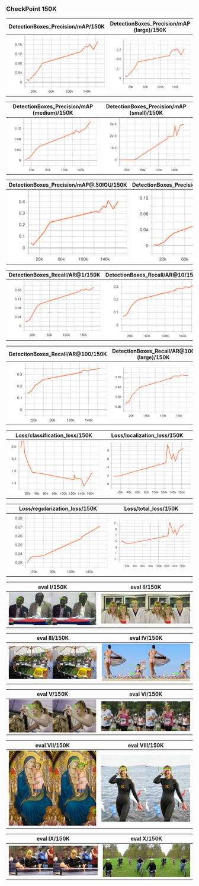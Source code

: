 
### CheckPoint 150K
| DetectionBoxes_Precision/mAP/150K |DetectionBoxes_Precision/mAP (large)/150K|
:-------------------------------------:|:-----------------------------:
![](https://github.com/zoonewbie/FacialKeypointSSDV1GPU/raw/master/150K/DetectionBoxes_Precision_mAP.svg?sanitize=true)|![](https://github.com/zoonewbie/FacialKeypointSSDV1GPU/raw/master/150K/DetectionBoxes_Precision_mAP%20(large).svg?sanitize=true)

|DetectionBoxes_Precision/mAP (medium)/150K|DetectionBoxes_Precision/mAP (small)/150K|
:-------------------------------------:|:-----------------------------:
![](https://github.com/zoonewbie/FacialKeypointSSDV1GPU/raw/master/150K/DetectionBoxes_Precision_mAP%20(medium).svg?sanitize=true)|![](https://github.com/zoonewbie/FacialKeypointSSDV1GPU/raw/master/150K/DetectionBoxes_Precision_mAP%20(small).svg?sanitize=true)



|DetectionBoxes_Precision/mAP@.50IOU/150K|DetectionBoxes_Precision/mAP@.75IOU/150K|
:-------------------------------------:|:-----------------------------:
![](https://github.com/zoonewbie/FacialKeypointSSDV1GPU/raw/master/150K/DetectionBoxes_Precision_mAP%40.50IOU.svg?sanitize=true)|![](https://github.com/zoonewbie/FacialKeypointSSDV1GPU/raw/master/150K/DetectionBoxes_Precision_mAP%40.75IOU.svg?sanitize=true)





|DetectionBoxes_Recall/AR@1/150K|DetectionBoxes_Recall/AR@10/150K|
:-------------------------------------:|:-----------------------------:
![](https://github.com/zoonewbie/FacialKeypointSSDV1GPU/raw/master/150K/DetectionBoxes_Recall_AR%401.svg?sanitize=true)|![](https://github.com/zoonewbie/FacialKeypointSSDV1GPU/raw/master/150K/DetectionBoxes_Recall_AR%4010.svg?sanitize=true)


|DetectionBoxes_Recall/AR@100/150K|DetectionBoxes_Recall/AR@100 (large)/150K|
:-------------------------------------:|:-----------------------------:
![](https://github.com/zoonewbie/FacialKeypointSSDV1GPU/raw/master/150K/DetectionBoxes_Recall_AR%40100.svg?sanitize=true)|![](https://github.com/zoonewbie/FacialKeypointSSDV1GPU/raw/master/150K/DetectionBoxes_Recall_AR%40100%20(large).svg?sanitize=true)


|Loss/classification_loss/150K|Loss/localization_loss/150K|
:-------------------------------------:|:-----------------------------:
![](https://github.com/zoonewbie/FacialKeypointSSDV1GPU/raw/master/150K/Loss_classification_loss.svg?sanitize=true)|![](https://github.com/zoonewbie/FacialKeypointSSDV1GPU/raw/master/150K/Loss_localization_loss.svg?sanitize=true)


|Loss/regularization_loss/150K|Loss/total_loss/150K|
:-------------------------------------:|:-----------------------------:
![](https://github.com/zoonewbie/FacialKeypointSSDV1GPU/raw/master/150K/Loss_regularization_loss.svg?sanitize=true)|![](https://github.com/zoonewbie/FacialKeypointSSDV1GPU/raw/master/150K/Loss_total_loss.svg?sanitize=true)



|eval I/150K|eval II/150K|
:-------------------------------------:|:-----------------------------:
![](https://github.com/zoonewbie/FacialKeypointSSDV1GPU/raw/master/150K/eval0.png)|![](https://github.com/zoonewbie/FacialKeypointSSDV1GPU/raw/master/150K/eval1.png)


|eval III/150K|eval IV/150K|
:-------------------------------------:|:-----------------------------:
![](https://github.com/zoonewbie/FacialKeypointSSDV1GPU/raw/master/150K/eval2.png)|![](https://github.com/zoonewbie/FacialKeypointSSDV1GPU/raw/master/150K/eval3.png)


|eval V/150K|eval VI/150K|
:-------------------------------------:|:-----------------------------:
![](https://github.com/zoonewbie/FacialKeypointSSDV1GPU/raw/master/150K/eval4.png)|![](https://github.com/zoonewbie/FacialKeypointSSDV1GPU/raw/master/150K/eval5.png)


|eval VII/150K|eval VIII/150K|
:-------------------------------------:|:-----------------------------:
![](https://github.com/zoonewbie/FacialKeypointSSDV1GPU/raw/master/150K/eval6.png)|![](https://github.com/zoonewbie/FacialKeypointSSDV1GPU/raw/master/150K/eval7.png)


|eval IX/150K|eval X/150K|
:-------------------------------------:|:-----------------------------:
![](https://github.com/zoonewbie/FacialKeypointSSDV1GPU/raw/master/150K/eval8.png)|![](https://github.com/zoonewbie/FacialKeypointSSDV1GPU/raw/master/150K/eval9.png)
